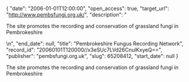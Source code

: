 {
  "date": "2006-01-01T12:00:00", 
  "open_access": true, 
  "target_url": "http://www.pembsfungi.org.uk/", 
  "description": "<p>The site promotes the recording and conservation of grassland fungi in Pembrokeshire</p>\n", 
  "end_date": null, 
  "title": "Pembrokeshire Fungus Recording Network", 
  "record_id": "20060101T120000//x3eSUc7LVd26CnulKxyeQ==", 
  "publisher": "pembsfungi.org.uk", 
  "slug": 65208412, 
  "start_date": null
}

<p>The site promotes the recording and conservation of grassland fungi in Pembrokeshire</p>
